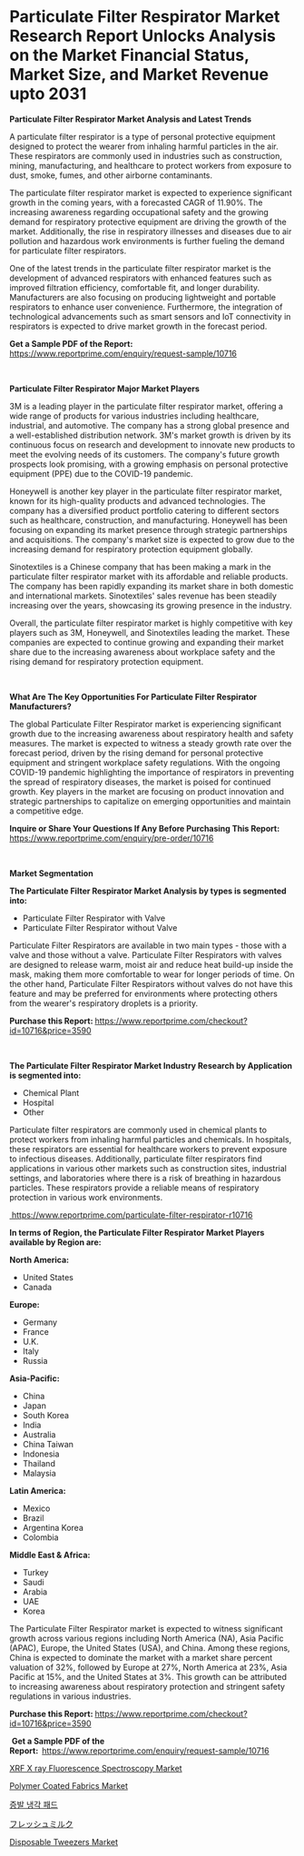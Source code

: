 <p><h1>Particulate Filter Respirator Market Research Report Unlocks Analysis on the Market Financial Status, Market Size, and Market Revenue upto 2031</h1></p><p><strong>Particulate Filter Respirator Market Analysis and Latest Trends</strong></p>
<p><p>A particulate filter respirator is a type of personal protective equipment designed to protect the wearer from inhaling harmful particles in the air. These respirators are commonly used in industries such as construction, mining, manufacturing, and healthcare to protect workers from exposure to dust, smoke, fumes, and other airborne contaminants.</p><p>The particulate filter respirator market is expected to experience significant growth in the coming years, with a forecasted CAGR of 11.90%. The increasing awareness regarding occupational safety and the growing demand for respiratory protective equipment are driving the growth of the market. Additionally, the rise in respiratory illnesses and diseases due to air pollution and hazardous work environments is further fueling the demand for particulate filter respirators.</p><p>One of the latest trends in the particulate filter respirator market is the development of advanced respirators with enhanced features such as improved filtration efficiency, comfortable fit, and longer durability. Manufacturers are also focusing on producing lightweight and portable respirators to enhance user convenience. Furthermore, the integration of technological advancements such as smart sensors and IoT connectivity in respirators is expected to drive market growth in the forecast period.</p></p>
<p><strong>Get a Sample PDF of the Report:&nbsp;</strong> <a href="https://www.reportprime.com/enquiry/request-sample/10716">https://www.reportprime.com/enquiry/request-sample/10716</a></p>
<p>&nbsp;</p>
<p><strong>Particulate Filter Respirator Major Market Players</strong></p>
<p><p>3M is a leading player in the particulate filter respirator market, offering a wide range of products for various industries including healthcare, industrial, and automotive. The company has a strong global presence and a well-established distribution network. 3M's market growth is driven by its continuous focus on research and development to innovate new products to meet the evolving needs of its customers. The company's future growth prospects look promising, with a growing emphasis on personal protective equipment (PPE) due to the COVID-19 pandemic.</p><p>Honeywell is another key player in the particulate filter respirator market, known for its high-quality products and advanced technologies. The company has a diversified product portfolio catering to different sectors such as healthcare, construction, and manufacturing. Honeywell has been focusing on expanding its market presence through strategic partnerships and acquisitions. The company's market size is expected to grow due to the increasing demand for respiratory protection equipment globally.</p><p>Sinotextiles is a Chinese company that has been making a mark in the particulate filter respirator market with its affordable and reliable products. The company has been rapidly expanding its market share in both domestic and international markets. Sinotextiles' sales revenue has been steadily increasing over the years, showcasing its growing presence in the industry.</p><p>Overall, the particulate filter respirator market is highly competitive with key players such as 3M, Honeywell, and Sinotextiles leading the market. These companies are expected to continue growing and expanding their market share due to the increasing awareness about workplace safety and the rising demand for respiratory protection equipment.</p></p>
<p>&nbsp;</p>
<p><strong>What Are The Key Opportunities For Particulate Filter Respirator Manufacturers?</strong></p>
<p><p>The global Particulate Filter Respirator market is experiencing significant growth due to the increasing awareness about respiratory health and safety measures. The market is expected to witness a steady growth rate over the forecast period, driven by the rising demand for personal protective equipment and stringent workplace safety regulations. With the ongoing COVID-19 pandemic highlighting the importance of respirators in preventing the spread of respiratory diseases, the market is poised for continued growth. Key players in the market are focusing on product innovation and strategic partnerships to capitalize on emerging opportunities and maintain a competitive edge.</p></p>
<p><strong>Inquire or Share Your Questions If Any Before Purchasing This Report:</strong> <a href="https://www.reportprime.com/enquiry/pre-order/10716">https://www.reportprime.com/enquiry/pre-order/10716</a></p>
<p>&nbsp;</p>
<p><strong>Market Segmentation</strong></p>
<p><strong>The Particulate Filter Respirator Market Analysis by types is segmented into:</strong></p>
<p><ul><li>Particulate Filter Respirator with Valve</li><li>Particulate Filter Respirator without Valve</li></ul></p>
<p><p>Particulate Filter Respirators are available in two main types - those with a valve and those without a valve. Particulate Filter Respirators with valves are designed to release warm, moist air and reduce heat build-up inside the mask, making them more comfortable to wear for longer periods of time. On the other hand, Particulate Filter Respirators without valves do not have this feature and may be preferred for environments where protecting others from the wearer's respiratory droplets is a priority.</p></p>
<p><strong>Purchase this Report:&nbsp;</strong><a href="https://www.reportprime.com/checkout?id=10716&price=3590">https://www.reportprime.com/checkout?id=10716&price=3590</a></p>
<p>&nbsp;</p>
<p><strong>The Particulate Filter Respirator Market Industry Research by Application is segmented into:</strong></p>
<p><ul><li>Chemical Plant</li><li>Hospital</li><li>Other</li></ul></p>
<p><p>Particulate filter respirators are commonly used in chemical plants to protect workers from inhaling harmful particles and chemicals. In hospitals, these respirators are essential for healthcare workers to prevent exposure to infectious diseases. Additionally, particulate filter respirators find applications in various other markets such as construction sites, industrial settings, and laboratories where there is a risk of breathing in hazardous particles. These respirators provide a reliable means of respiratory protection in various work environments.</p></p>
<p><a href="https://www.reportprime.com/particulate-filter-respirator-r10716">&nbsp;https://www.reportprime.com/particulate-filter-respirator-r10716</a></p>
<p><strong>In terms of Region, the Particulate Filter Respirator Market Players available by Region are:</strong></p>
<p>
    <p> <strong> North America: </strong>
        <ul>
            <li>United States</li>
            <li>Canada</li>
        </ul>
        </p> 
    <p> <strong> Europe: </strong>
        <ul>
            <li>Germany</li>
            <li>France</li>
            <li>U.K.</li>
            <li>Italy</li>
            <li>Russia</li>
        </ul>
        </p> 
    <p> <strong> Asia-Pacific: </strong>
        <ul>
            <li>China</li>
            <li>Japan</li>
            <li>South Korea</li>
            <li>India</li>
            <li>Australia</li>
            <li>China Taiwan</li>
            <li>Indonesia</li>
            <li>Thailand</li>
            <li>Malaysia</li>
        </ul>
        </p> 
    <p> <strong> Latin America: </strong>
        <ul>
            <li>Mexico</li>
            <li>Brazil</li>
            <li>Argentina Korea</li>
            <li>Colombia</li>
        </ul>
        </p> 
    <p> <strong> Middle East & Africa: </strong>
        <ul>
            <li>Turkey</li>
            <li>Saudi</li>
            <li>Arabia</li>
            <li>UAE</li>
            <li>Korea</li>
        </ul>
    </p>
    </p>
<p><p>The Particulate Filter Respirator market is expected to witness significant growth across various regions including North America (NA), Asia Pacific (APAC), Europe, the United States (USA), and China. Among these regions, China is expected to dominate the market with a market share percent valuation of 32%, followed by Europe at 27%, North America at 23%, Asia Pacific at 15%, and the United States at 3%. This growth can be attributed to increasing awareness about respiratory protection and stringent safety regulations in various industries.</p></p>
<p><strong>Purchase this Report: </strong><a href="https://www.reportprime.com/checkout?id=10716&price=3590">https://www.reportprime.com/checkout?id=10716&price=3590</a></p>
<p>&nbsp;<strong>Get a Sample PDF of the Report:&nbsp;&nbsp;</strong><a href="https://www.reportprime.com/enquiry/request-sample/10716">https://www.reportprime.com/enquiry/request-sample/10716</a></p>
<p><strong></strong></p>
<p><p><a href="https://github.com/tamvrosiya/Market-Research-Report-List-4/blob/main/xrf-x-ray-fluorescence-spectroscopy-market.md">XRF X ray Fluorescence Spectroscopy Market</a></p><p><a href="https://www.linkedin.com/pulse/polymer-coated-fabrics-market-research-report-provides-f9uhc">Polymer Coated Fabrics Market</a></p><p><a href="https://medium.com/@alexemumu2022/%EC%A6%9D%EB%B0%9C%EC%8B%9D-%EB%83%89%EA%B0%81%ED%8C%90-%EC%8B%9C%EC%9E%A5-%EA%B2%BD%EC%9F%81-%EB%B6%84%EC%84%9D-%EC%8B%9C%EC%9E%A5-%EB%8F%99%ED%96%A5-%EB%B0%8F-2031%EB%85%84%EA%B9%8C%EC%A7%80%EC%9D%98-%EC%98%88%EC%B8%A1-69a4474a6a45">증발 냉각 패드</a></p><p><a href="https://github.com/luffiazaza/Market-Research-Report-List-1/blob/main/701771279764.md">フレッシュミルク</a></p><p><a href="https://github.com/changoleonlaverguenzanoexiste/Market-Research-Report-List-3/blob/main/disposable-tweezers-market.md">Disposable Tweezers Market</a></p></p>